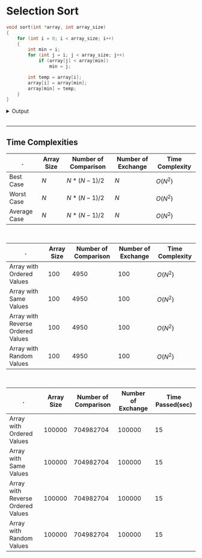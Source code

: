 # Selection Sort

```c
void sort(int *array, int array_size)
{
    for (int i = 0; i < array_size; i++)
    {
        int min = i;
        for (int j = i; j < array_size; j++)
            if (array[j] < array[min])
                min = j;

        int temp = array[i];
        array[i] = array[min];
        array[min] = temp;
    }
}
```

<details>
<summary>Output</summary>

```c
--- Array with Random Values
[+] Average number of comparison   : 4950
[+] Average number of exchange     : 100
[+] Average time                   : 0


--- Array with Ordered Values
[+] Number of comparison           : 4950
[+] Number of exchange             : 100
[+] Time                           : 0


--- Array with Reverse Ordered Values
[+] Number of comparison           : 4950
[+] Number of exchange             : 100
[+] Time                           : 0


--- Array with Same Values
[+] Number of comparison           : 4950
[+] Number of exchange             : 100
[+] Time                           : 0
```

</details>

<br/>

<hr/>

## Time Complexities
. | Array Size | Number of Comparison | Number of Exchange | Time Complexity 
--- | --- | --- | --- | --- 
Best Case | $N$ | $N*(N-1)/2$ | $N$ | $O(N^2)$
Worst Case | $N$ | $N*(N-1)/2$ | $N$ | $O(N^2)$
Average Case | $N$ | $N*(N-1)/2$ | $N$ | $O(N^2)$

<br/>

. | Array Size | Number of Comparison | Number of Exchange | Time Complexity
--- | --- | --- | --- | ---
Array with Ordered Values | $100$ | $4950$ | $100$ | $O(N^2)$
Array with Same Values | $100$ | $4950$ | $100$ | $O(N^2)$
Array with Reverse Ordered Values | $100$ | $4950$ | $100$ | $O(N^2)$
Array with Random Values | $100$ | $4950$ | $100$ | $O(N^2)$

<br/>

. | Array Size | Number of Comparison | Number of Exchange | Time Passed(sec)
--- | --- | --- | --- | ---
Array with Ordered Values | $100000$ | $704982704$ | $100000$ | $15$
Array with Same Values | $100000$ | $704982704$ | $100000$ | $15$
Array with Reverse Ordered Values | $100000$ | $704982704$ | $100000$ | $15$
Array with Random Values | $100000$ | $704982704$ | $100000$ | $15$
